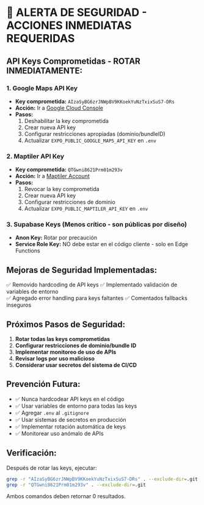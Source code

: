 # 🚨 ALERTA DE SEGURIDAD - ACCIONES INMEDIATAS REQUERIDAS

## API Keys Comprometidas - ROTAR INMEDIATAMENTE:

### 1. Google Maps API Key
- **Key comprometida:** `AIzaSyBG6zrJNWpBV9KKoekYuNzTxixSuS7-DRs`
- **Acción:** Ir a [Google Cloud Console](https://console.cloud.google.com/apis/credentials)
- **Pasos:**
  1. Deshabilitar la key comprometida
  2. Crear nueva API key
  3. Configurar restricciones apropiadas (dominio/bundleID)
  4. Actualizar `EXPO_PUBLIC_GOOGLE_MAPS_API_KEY` en `.env`

### 2. Maptiler API Key  
- **Key comprometida:** `QTGwni8621Prm01m293v`
- **Acción:** Ir a [Maptiler Account](https://cloud.maptiler.com/account/keys/)
- **Pasos:**
  1. Revocar la key comprometida
  2. Crear nueva API key
  3. Configurar restricciones de dominio
  4. Actualizar `EXPO_PUBLIC_MAPTILER_API_KEY` en `.env`

### 3. Supabase Keys (Menos crítico - son públicas por diseño)
- **Anon Key:** Rotar por precaución
- **Service Role Key:** NO debe estar en el código cliente - solo en Edge Functions

## Mejoras de Seguridad Implementadas:

✅ Removido hardcoding de API keys
✅ Implementado validación de variables de entorno  
✅ Agregado error handling para keys faltantes
✅ Comentados fallbacks inseguros

## Próximos Pasos de Seguridad:

1. **Rotar todas las keys comprometidas**
2. **Configurar restricciones de dominio/bundle ID**
3. **Implementar monitoreo de uso de APIs**
4. **Revisar logs por uso malicioso**
5. **Considerar usar secretos del sistema de CI/CD**

## Prevención Futura:

- ✅ Nunca hardcodear API keys en el código
- ✅ Usar variables de entorno para todas las keys
- ✅ Agregar `.env` al `.gitignore`
- ✅ Usar sistemas de secretos en producción
- ✅ Implementar rotación automática de keys
- ✅ Monitorear uso anómalo de APIs

## Verificación:

Después de rotar las keys, ejecutar:
```bash
grep -r "AIzaSyBG6zrJNWpBV9KKoekYuNzTxixSuS7-DRs" . --exclude-dir=.git
grep -r "QTGwni8621Prm01m293v" . --exclude-dir=.git
```

Ambos comandos deben retornar 0 resultados.

